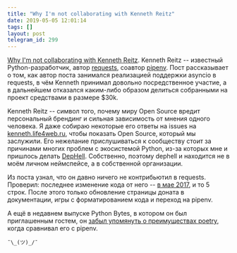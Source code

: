 ```yaml
---
title: "Why I'm not collaborating with Kenneth Reitz"
date: 2019-05-05 12:01:14
tags: []
layout: post
telegram_id: 299
---
```


[Why I'm not collaborating with Kenneth Reitz](https://vorpus.org/blog/why-im-not-collaborating-with-kenneth-reitz/). Kenneth Reitz -- известный Python-разработчик, автор [requests](https://github.com/kennethreitz/requests), соавтор [pipenv](https://github.com/pypa/pipenv). Пост рассказывает о том, как автор поста занимался реализацией поддержки asyncio в requests, в чём Kenneth принимал довольно посредственное участие, а в дальнейшем отказался каким-либо образом делиться собранными на проект средствами в размере $30k.

Kenneth Reitz -- символ того, почему миру Open Source вредит персональный брендинг и сильная зависимость от мнения одного человека. Я даже собираю некоторые его ответы на issues на [kenneth.life4web.ru](https://kenneth.life4web.ru/), чтобы показать Open Source, который мы заслужили. Его нежелание прислушиваться к сообществу стоит за причинами многих проблем с экосистемой Python, из-за которых мне и пришлось делать [DepHell](https://github.com/dephell/dephell). Собственно, поэтому dephell и находится не в моём личном неймспейсе, а в собственной организации.

Из поста узнал, что он давно ничего не контрибьютил в requests. Проверил: последнее изменение кода от него -- [в мае 2017](https://github.com/kennethreitz/requests/commit/18c8924f142f0cc19764d4630f7a13449a23c14e/), и то 5 строк. После этого только обновление страницы доната в документации, игры с форматированием кода и переход на pipenv.

А ещё в недавнем выпуске Python Bytes, в котором он был приглашенным гостем, он [забыл упомянуть о преимуществах poetry](https://twitter.com/knowsuchagency/status/1120429792820641795), когда сравнивал его с pipenv.

```¯\_(ツ)_/¯```
